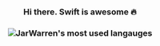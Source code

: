 <h3 align="center"> Hi there. Swift is awesome 🔥</h3>

<h3 align="center">
<img src="https://github-readme-stats.vercel.app/api/top-langs/?username=JarWarren&layout=compact&theme=dracula" alt="JarWarren's most used langauges"/>
</h3>


<!--
**JarWarren/JarWarren** is a ✨ _special_ ✨ repository because its `README.md` (this file) appears on your GitHub profile.

Here are some ideas to get you started:
<h4 align="center">
Software engineer @ <a href="https://github.com/facebook">Meta</a>
</h4>
<p  align="center">
<a href="https://jarwarren.github.io/">jarwarren.github.io</a>
</p>

<p align="center">
  <img src="https://github-readme-stats.vercel.app/api/top-langs/?username=JarWarren&layout=compact&theme=dracula" alt="JarWarren's most used languages"/>
</p>
![GitHub Stats](https://github-readme-stats.vercel.app/api?username=jarwarren&show_icons=true&theme=dracula&count_private=true)
- 🔭 I’m currently working on ...
- 🌱 I’m currently learning ...
- 👯 I’m looking to collaborate on ...
- 🤔 I’m looking for help with ...
- 💬 Ask me about ...
- 📫 How to reach me: ...
- 😄 Pronouns: ...
- ⚡ Fun fact: ...
-->
